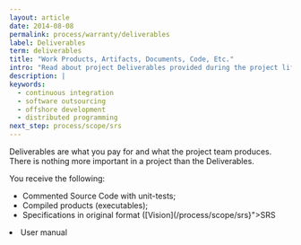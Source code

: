 ```yaml
---
layout: article
date: 2014-08-08
permalink: process/warranty/deliverables
label: Deliverables
term: deliverables
title: "Work Products, Artifacts, Documents, Code, Etc."
intro: "Read about project Deliverables provided during the project lifecycle"
description: |
keywords:
  - continuous integration
  - software outsourcing
  - offshore development
  - distributed programming
next_step: process/scope/srs
---
```


Deliverables are what you pay for and what the project team produces. There is nothing more
important in a project than the Deliverables.

You receive the following:

 * Commented Source Code with unit-tests;
 * Compiled products (executables);
 * Specifications in original format ([Vision](/process/scope/srs}"&gt;SRS

<li>User manual</li>
